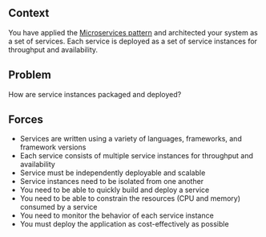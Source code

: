---
---

## Context

You have applied the [Microservices pattern](microservices.md) and architected your system as a set of services.
Each service is deployed as a set of service instances for throughput and availability.

## Problem

How are service instances packaged and deployed?

## Forces

* Services are written using a variety of languages, frameworks, and framework versions
* Each service consists of multiple service instances for throughput and availability
* Service must be independently deployable and scalable
* Service instances need to be isolated from one another
* You need to be able to quickly build and deploy a service
* You need to be able to constrain the resources (CPU and memory) consumed by a service
* You need to monitor the behavior of each service instance
* You must deploy the application as cost-effectively as possible


